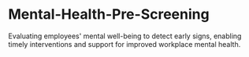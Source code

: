 # Mental-Health-Pre-Screening
Evaluating employees' mental well-being to detect early signs, enabling timely interventions and support for improved workplace mental health.
